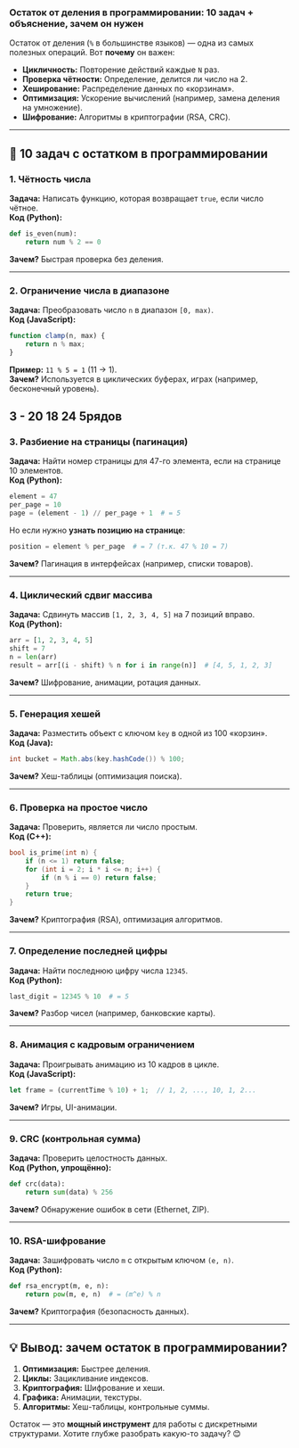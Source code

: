 ### **Остаток от деления в программировании: 10 задач + объяснение, зачем он нужен**  

Остаток от деления (`%` в большинстве языков) — одна из самых полезных операций. Вот **почему** он важен:  
- **Цикличность:** Повторение действий каждые `N` раз.  
- **Проверка чётности:** Определение, делится ли число на 2.  
- **Хеширование:** Распределение данных по «корзинам».  
- **Оптимизация:** Ускорение вычислений (например, замена деления на умножение).  
- **Шифрование:** Алгоритмы в криптографии (RSA, CRC).  

---

## **🔢 10 задач с остатком в программировании**  

### **1. Чётность числа**  
**Задача:** Написать функцию, которая возвращает `true`, если число чётное.  
**Код (Python):**  
```python
def is_even(num):
    return num % 2 == 0
```
**Зачем?** Быстрая проверка без деления.  

---

### **2. Ограничение числа в диапазоне**  
**Задача:** Преобразовать число `n` в диапазон `[0, max)`.  
**Код (JavaScript):**  
```javascript
function clamp(n, max) {
    return n % max;
}
```
**Пример:** `11 % 5 = 1` (11 → 1).  
**Зачем?** Используется в циклических буферах, играх (например, бесконечный уровень).  

3 - 20 18 24  5рядов
---

### **3. Разбиение на страницы (пагинация)**  
**Задача:** Найти номер страницы для 47-го элемента, если на странице 10 элементов.  
**Код (Python):**  
```python
element = 47
per_page = 10
page = (element - 1) // per_page + 1  # = 5
```
Но если нужно **узнать позицию на странице**:  
```python
position = element % per_page  # = 7 (т.к. 47 % 10 = 7)
```
**Зачем?** Пагинация в интерфейсах (например, списки товаров).  

---

### **4. Циклический сдвиг массива**  
**Задача:** Сдвинуть массив `[1, 2, 3, 4, 5]` на 7 позиций вправо.  
**Код (Python):**  
```python
arr = [1, 2, 3, 4, 5]
shift = 7
n = len(arr)
result = arr[(i - shift) % n for i in range(n)]  # [4, 5, 1, 2, 3]
```
**Зачем?** Шифрование, анимации, ротация данных.  

---

### **5. Генерация хешей**  
**Задача:** Разместить объект с ключом `key` в одной из 100 «корзин».  
**Код (Java):**  
```java
int bucket = Math.abs(key.hashCode()) % 100;
```
**Зачем?** Хеш-таблицы (оптимизация поиска).  

---

### **6. Проверка на простое число**  
**Задача:** Проверить, является ли число простым.  
**Код (C++):**  
```cpp
bool is_prime(int n) {
    if (n <= 1) return false;
    for (int i = 2; i * i <= n; i++) {
        if (n % i == 0) return false;
    }
    return true;
}
```
**Зачем?** Криптография (RSA), оптимизация алгоритмов.  

---

### **7. Определение последней цифры**  
**Задача:** Найти последнюю цифру числа `12345`.  
**Код (Python):**  
```python
last_digit = 12345 % 10  # = 5
```
**Зачем?** Разбор чисел (например, банковские карты).  

---

### **8. Анимация с кадровым ограничением**  
**Задача:** Проигрывать анимацию из 10 кадров в цикле.  
**Код (JavaScript):**  
```javascript
let frame = (currentTime % 10) + 1;  // 1, 2, ..., 10, 1, 2...
```
**Зачем?** Игры, UI-анимации.  

---

### **9. CRC (контрольная сумма)**  
**Задача:** Проверить целостность данных.  
**Код (Python, упрощённо):**  
```python
def crc(data):
    return sum(data) % 256
```
**Зачем?** Обнаружение ошибок в сети (Ethernet, ZIP).  

---

### **10. RSA-шифрование**  
**Задача:** Зашифровать число `m` с открытым ключом `(e, n)`.  
**Код (Python):**  
```python
def rsa_encrypt(m, e, n):
    return pow(m, e, n)  # = (m^e) % n
```
**Зачем?** Криптография (безопасность данных).  

---

## **💡 Вывод: зачем остаток в программировании?**  
1. **Оптимизация:** Быстрее деления.  
2. **Циклы:** Зацикливание индексов.  
3. **Криптография:** Шифрование и хеши.  
4. **Графика:** Анимации, текстуры.  
5. **Алгоритмы:** Хеш-таблицы, контрольные суммы.  

Остаток — это **мощный инструмент** для работы с дискретными структурами. Хотите глубже разобрать какую-то задачу? 😊
